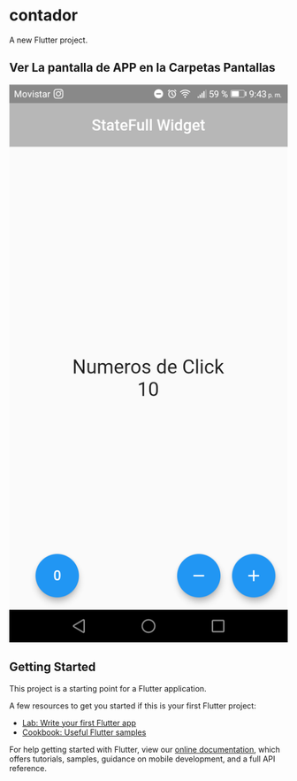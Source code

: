 # contador

A new Flutter project.


## Ver La pantalla de APP en la Carpetas Pantallas
![Pantalla Principal](
https://github.com/darwinuzcategui/contador-basico-flutter/blob/master/pantallas/Screenshot_20200616-214336.png "****")

## Getting Started

This project is a starting point for a Flutter application.

A few resources to get you started if this is your first Flutter project:

- [Lab: Write your first Flutter app](https://flutter.dev/docs/get-started/codelab)
- [Cookbook: Useful Flutter samples](https://flutter.dev/docs/cookbook)

For help getting started with Flutter, view our
[online documentation](https://flutter.dev/docs), which offers tutorials,
samples, guidance on mobile development, and a full API reference.
